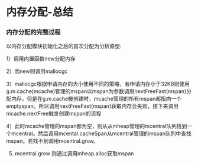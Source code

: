 # 内存分配-总结



### 内存分配的完整过程

以内存分配模块初始化之后的首次分配为分析原型:

1）调用内置函数new分配内存

2）而new则调用mallocgc 

3）mallocgc根据申请内存的大小使用不同的策略，若申请内存小于32KB则使用g.m.cache(mcache)管理的mspan以mspan为参数调用nextFreeFast(mspan)分配内存。但是在g.m.cache被创建时，mcache管理的所有mspan都指向一个emptyspan。所以调用nextFreeFast(mspan)获取内存会失败，接下来调用mcache.nextFree触发创建mspan的流程

4）此时mcache管理的mspan都为空，则从从mheap管理的mcentral队列找到一个mcentral。然后调用mcental.cacheSpan从mcentral管理的mspan队列中查找mspan。若找不到调用mcentral.grow,

5) mcentral.grow 则通过调用mheap.alloc获取mspan

